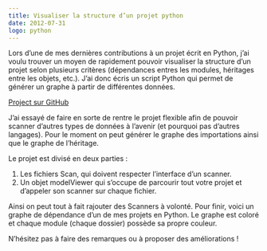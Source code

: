 ```yaml
---
title: Visualiser la structure d’un projet python
date: 2012-07-31
logo: python
---
```


Lors d’une de mes dernières contributions à un projet écrit en
Python, j’ai voulu trouver un moyen de rapidement pouvoir visualiser
la structure d’un projet selon plusieurs critères (dépendances
entres les modules, héritages entre les objets, etc.). J’ai donc
écris un script Python qui permet de générer un graphe à partir de
différentes données.

[Project sur GitHub](https://github.com/remusao/PyProjectViewer)

J’ai essayé de faire en sorte de rentre le projet flexible afin de
pouvoir scanner d’autres types de données à l’avenir (et pourquoi
pas d’autres langages). Pour le moment on peut générer le graphe des
importations ainsi que le graphe de l’héritage.

Le projet est divisé en deux parties :

1. Les fichiers Scan, qui doivent respecter l’interface d’un scanner.
2. Un objet modelViewer qui s’occupe de parcourir tout votre projet et d’appeler son scanner sur chaque fichier.

Ainsi on peut tout à fait rajouter des Scanners à volonté. Pour
finir, voici un graphe de dépendance d’un de mes projets en Python.
Le graphe est coloré et chaque module (chaque dossier) possède sa
propre couleur.

N’hésitez pas à faire des remarques ou à proposer des améliorations !
